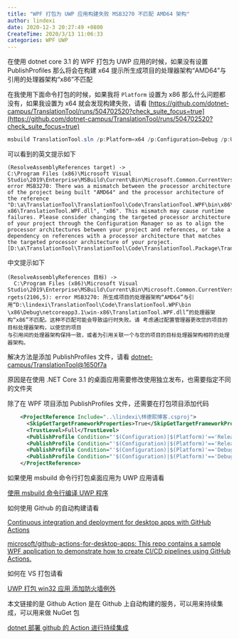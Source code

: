 ```yaml
---
title: "WPF 打包为 UWP 应用构建失败 MSB3270 不匹配 AMD64 架构"
author: lindexi
date: 2020-12-3 20:27:49 +0800
CreateTime: 2020/3/13 11:06:33
categories: WPF UWP
---
```


在使用 dotnet core 3.1 的 WPF 打包为 UWP 应用的时候，如果没有设置 PublishProfiles 那么将会在构建 x64 提示所生成项目的处理器架构“AMD64”与引用的处理器架构“x86”不匹配

<!--more-->


<!-- CreateTime:2020/3/13 11:06:33 -->



在我使用下面命令打包的时候，如果我将 `Platform` 设置为 x86 那么什么问题都没有，如果我设置为 x64 就会发现构建失败，请看 [https://github.com/dotnet-campus/TranslationTool/runs/504702520?check_suite_focus=true](https://github.com/dotnet-campus/TranslationTool/runs/504702520?check_suite_focus=true)

```csharp
msbuild TranslationTool.sln /p:Platform=x64 /p:Configuration=Debug /p:UapAppxPackageBuildMode=StoreOnly /p:AppxBundle=Never /p:PackageCertificateKeyFile=TranslationTool.Package_TemporaryKey.pfx /p:PackageCertificatePassword="123"
```

可以看到的英文提示如下

```
(ResolveAssemblyReferences target) ->   
C:\Program Files (x86)\Microsoft Visual Studio\2019\Enterprise\MSBuild\Current\Bin\Microsoft.Common.CurrentVersion.targets(2106,5): error MSB3270: There was a mismatch between the processor architecture of the project being built "AMD64" and the processor architecture of the reference "D:\a\TranslationTool\TranslationTool\Code\TranslationTool.WPF\bin\x86\Debug\netcoreapp3.1\win-x86\TranslationTool.WPF.dll", "x86". This mismatch may cause runtime failures. Please consider changing the targeted processor architecture of your project through the Configuration Manager so as to align the processor architectures between your project and references, or take a dependency on references with a processor architecture that matches the targeted processor architecture of your project. [D:\a\TranslationTool\TranslationTool\Code\TranslationTool.Package\TranslationTool.Package.wapproj]
```

中文提示如下

```
(ResolveAssemblyReferences 目标) ->
  C:\Program Files (x86)\Microsoft Visual Studio\2019\Enterprise\MSBuild\Current\Bin\Microsoft.Common.CurrentVersion.ta
rgets(2106,5): error MSB3270: 所生成项目的处理器架构“AMD64”与引用“D:\lindexi\TranslationTool\Code\TranslationTool.WPF\bin
\x86\Debug\netcoreapp3.1\win-x86\TranslationTool.WPF.dll”的处理器架构“x86”不匹配。这种不匹配可能会导致运行时失败。请 考虑通过配置管理器更改您的项目的目标处理器架构，以使您的项目
与引用间的处理器架构保持一致，或者为引用关联一个与您的项目的目标处理器架构相符的处理器架构。
```

解决方法是添加 PublishProfiles 文件，请看 [dotnet-campus/TranslationTool@1650f7a](https://github.com/dotnet-campus/TranslationTool/commit/1650f7a9a12cc2a9df1595477f21a928507ea201)

原因是在使用 .NET Core 3.1 的桌面应用需要修改使用独立发布，也需要指定不同的文件夹

除了在 WPF 项目添加 PublishProfiles 文件，还需要在打包项目添加代码

```xml
    <ProjectReference Include="..\lindexi\林德熙博客.csproj">
      <SkipGetTargetFrameworkProperties>True</SkipGetTargetFrameworkProperties>
      <TrustLevel>Full</TrustLevel>
      <PublishProfile Condition="'$(Configuration)|$(Platform)'=='Release|x86'">Properties\PublishProfiles\SelfContainedWin86.pubxml</PublishProfile>
      <PublishProfile Condition="'$(Configuration)|$(Platform)'=='Release|x64'">Properties\PublishProfiles\SelfContainedWin64.pubxml</PublishProfile>
      <PublishProfile Condition="'$(Configuration)|$(Platform)'=='Debug|x86'">Properties\PublishProfiles\SelfContainedWin86Debug.pubxml</PublishProfile>
      <PublishProfile Condition="'$(Configuration)|$(Platform)'=='Debug|x64'">Properties\PublishProfiles\SelfContainedWin64Debug.pubxml</PublishProfile>
    </ProjectReference>
```

如果使用 msbuild 命令行打包桌面应用为 UWP 应用请看 

[使用 msbuild 命令行编译 UWP 程序](https://blog.lindexi.com/post/win10-uwp-%E4%BD%BF%E7%94%A8-msbuild-%E5%91%BD%E4%BB%A4%E8%A1%8C%E7%BC%96%E8%AF%91-UWP-%E7%A8%8B%E5%BA%8F.html)

如何使用 Github 的自动构建请看

[Continuous integration and deployment for desktop apps with GitHub Actions](https://devblogs.microsoft.com/dotnet/continuous-integration-and-deployment-for-desktop-apps-with-github-actions/#comment-4898 )

[microsoft/github-actions-for-desktop-apps: This repo contains a sample WPF application to demonstrate how to create CI/CD pipelines using GitHub Actions.](https://github.com/microsoft/github-actions-for-desktop-apps )

如何在 VS 打包请看

[UWP 打包 win32 应用 添加防火墙例外](https://blog.lindexi.com/post/UWP-%E6%89%93%E5%8C%85-win32-%E5%BA%94%E7%94%A8-%E6%B7%BB%E5%8A%A0%E9%98%B2%E7%81%AB%E5%A2%99%E4%BE%8B%E5%A4%96.html)

本文链接的是 Github Action 是在 Github 上自动构建的服务，可以用来持续集成，可以用来做 NuGet 包

[dotnet 部署 github 的 Action 进行持续集成](https://blog.lindexi.com/post/dotnet-%E9%83%A8%E7%BD%B2-github-%E7%9A%84-Action-%E8%BF%9B%E8%A1%8C%E6%8C%81%E7%BB%AD%E9%9B%86%E6%88%90.html)

